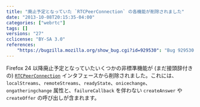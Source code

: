 ```yaml
---
title: "廃止予定となっていた `RTCPeerConnection` の各機能が削除されました"
date: "2013-10-08T20:15:35-04:00"
categories: ["webrtc"]
tags: []
versions: "27"
cclicense: "BY-SA 3.0"
references:
    "https://bugzilla.mozilla.org/show_bug.cgi?id=929530": "Bug 929530 – Remove deprecated peerConnection functionality which has produced web console warnings since 24."
---
```

Firefox 24 以降廃止予定となっていたいくつかの非標準機能が (まだ接頭辞付きの) [`RTCPeerConnection`](https://developer.mozilla.org/ja/docs/Web/API/RTCPeerConnection) インタフェースから削除されました。これには、`localStreams`、`remoteStreams`、`readyState`、`onicechange`、`ongatheringchange` 属性と、`failureCallback` を伴わない `createAnswer` や `createOffer` の呼び出しが含まれます。
